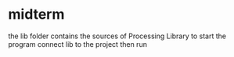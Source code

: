 # midterm

the lib folder contains the sources of Processing Library
to start the program connect lib to the project then run
